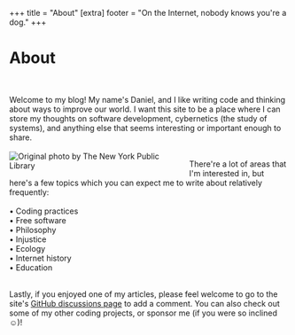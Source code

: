 +++
title = "About"
[extra]
footer = "On the Internet, nobody knows you're a dog."
+++

<div class="card_post">
<h1>About<br></h1>
<br>
<p>
Welcome to my blog! My name's Daniel, and I like writing code and thinking about ways to improve our world. I want this site to be a place where I can store my thoughts on software development, cybernetics (the study of systems), and anything else that seems interesting or important enough to share.<br>
<br>

<img src="profile.png" alt="Original photo by The New York Public Library" style="max-width:300px; float: left; margin-right: 25px;">

There're a lot of areas that I'm interested in, but here's a few topics which you can expect me to write about relatively frequently:<br>
<br>
• Coding practices<br>
• Free software<br>
• Philosophy<br>
• Injustice<br>
• Ecology<br>
• Internet history<br>
• Education<br>
<br>

Lastly, if you enjoyed one of my articles, please feel welcome to go to the site's <a href="https://github.com/danielyu2003/danielyu2003.github.io/discussions">GitHub discussions page</a> to add a comment. You can also check out some of my other coding projects, or sponsor me (if you were so inclined ☺)!
</p>
<br>
</div>
